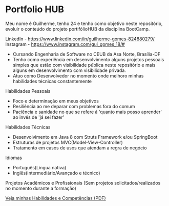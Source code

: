 # Portfolio HUB

Meu nome é Guilherme, tenho 24 e tenho como objetivo neste repositório, evoluir o conteúdo do projeto portifólioHUB da disciplina BootCamp.

LinkedIn - https://www.linkedin.com/in/guilherme-gomes-824880279/
Instagram - https://www.instagram.com/gui_gomes_18/#

- Cursando Engenharia de Software no CEUB da Asa Norte, Brasília-DF
- Tenho como experiência em desenvolvimento alguns projetos pessoais simples que estão com visibilidade pública neste repositório e mais alguns em desenvolvimento com visibilidade privada.
- Atuo como Desenvolvedor no momento onde melhoro minhas habilidades técnicas constantemente

Habilidades Pessoais

- Foco e determinação em meus objetivos
- Resiliência ao me deparar com problemas fora do comum
- Paciência e sanidade no que se refere á 'quanto mais posso aprender' ao invés de 'já sei fazer'

Habilidades Técnicas

- Desenvolvimento em Java 8 com Struts Framework e/ou SpringBoot
- Estruturas de projetos MVC(Model-View-Controller)
- Tratamento em casos de usos que atendam a regra de negócio

Idiomas

- Português(Língua nativa)
- Inglês(Intermediário/Avançado e técnico)

Projetos Acadêmicos e Profissionais (Sem projetos solicitados/realizados no momento durante a formação)

[Veja minhas Habilidades e Competências (PDF)](slide(s)/habilidades.pdf)

